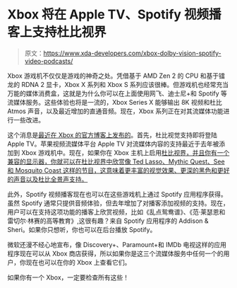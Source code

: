 # Xbox 将在 Apple TV、Spotify 视频播客上支持杜比视界

> 原文：<https://www.xda-developers.com/xbox-dolby-vision-spotify-video-podcasts/>

Xbox 游戏机不仅仅是游戏的神奇之处。凭借基于 AMD Zen 2 的 CPU 和基于镭龙的 RDNA 2 显卡，Xbox X 系列和 Xbox S 系列应该很棒。但游戏机也经常充当万能的媒体消费盒，这就是为什么你可以在上面使用网飞、迪士尼+和 Spotify 等流媒体服务。这些体验也将是一流的，Xbox Series X 能够输出 8K 视频和杜比 Atmos 声音，以及最近增加的直通音频。现在，Xbox 系列正在对其流媒体功能进行一些改进。

这个消息是[最近在 Xbox 的官方博客上发布的](https://news.xbox.com/en-us/2021/05/24/dolby-vision-on-apple-tv-app-and-spotify-podcasts-on-xbox/)。首先，杜比视觉支持即将登陆 Apple TV。苹果视频流媒体平台 Apple TV 对流媒体内容的支持最近于去年被添加到 Xbox 游戏机中。现在，如果你在 Xbox 主机上启用[杜比视界，并且你有一个兼容的显示器，你就可以在杜比视界中欣赏像 Ted Lasso、Mythic Quest、See 和 Mosquito Coast 这样的节目，这意味着更丰富的视觉效果、更深的黑色和更好的声音以及杜比全景声支持。](https://www.xda-developers.com/dolby-vision-coming-xbox-insiders-xbox-series-xs/)

此外，Spotify 视频播客现在也可以在这些游戏机上通过 Spotify 应用程序获得。虽然 Spotify 通常只提供音频体验，但去年增加了对播客添加视频的支持。现在，用户可以在支持这项功能的播客上欣赏视频，比如《乱点鸳鸯谱》、《范·莱瑟恩和雷切尔·林赛的高等教育》,这很有趣？来自 Spotify 应用程序的 Addison & Sheri。如果你只想听，你也可以在后台播放 Spotify。

微软还漫不经心地宣布，像 Discovery+、Paramount+和 IMDb 电视这样的应用程序现在可以从 Xbox 商店获得，所以如果你是这三个流媒体服务中任何一个的用户，你现在也可以在你的 Xbox 上查看它们。

如果你有一个 Xbox，一定要检查所有这些！